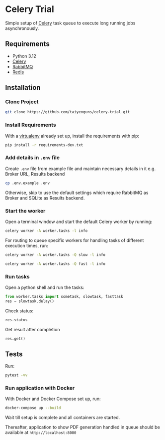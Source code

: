 # Celery Trial

Simple setup of [Celery](http://www.celeryproject.org/) task queue to execute long running jobs asynchronously.

## Requirements

-   Python 3.12
-   [Celery](http://www.celeryproject.org/)
-   [RabbitMQ](https://www.rabbitmq.com/)
-   [Redis](https://www.redis.io)

## Installation

### Clone Project

```sh
git clone https://github.com/taiyeoguns/celery-trial.git
```

### Install Requirements

With a [virtualenv](https://virtualenv.pypa.io/) already set up, install the requirements with pip:

```sh
pip install -r requirements-dev.txt
```

### Add details in `.env` file

Create `.env` file from example file and maintain necessary details in it e.g. Broker URL, Results backend

```sh
cp .env.example .env
```

Otherwise, skip to use the default settings which require RabbitMQ as Broker and SQLite as Results backend.

### Start the worker

Open a terminal window and start the default Celery worker by running:

```sh
celery worker -A worker.tasks -l info
```

For routing to queue specific workers for handling tasks of different execution times, run:

```sh
celery worker -A worker.tasks -Q slow -l info
```
```sh
celery worker -A worker.tasks -Q fast -l info
```

### Run tasks
Open a python shell and run the tasks:

```py
from worker.tasks import sometask, slowtask, fasttask
res = slowtask.delay()
```

Check status:
```py
res.status
```

Get result after completion
```py
res.get()
```

## Tests

Run:

```sh
pytest -vv
```

### Run application with Docker

With Docker and Docker Compose set up, run:

```sh
docker-compose up --build
```

Wait till setup is complete and all containers are started.

Thereafter, application to show PDF generation handled in queue should be available at `http://localhost:8000`
